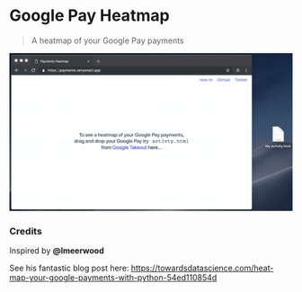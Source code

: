 # Google Pay Heatmap

> A heatmap of your Google Pay payments

![Heatmap](google-pay-heatmap.gif)

### Credits
Inspired by **@lmeerwood**

See his fantastic blog post here: https://towardsdatascience.com/heat-map-your-google-payments-with-python-54ed110854d

